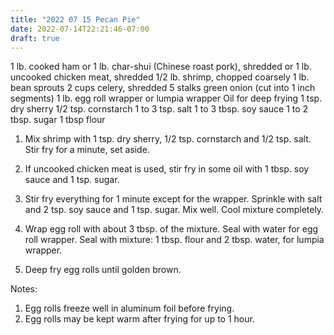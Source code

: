 ```yaml
---
title: "2022 07 15 Pecan Pie"
date: 2022-07-14T22:21:46-07:00
draft: true
---
```

1 lb. cooked ham
  or 1 lb. char-shui (Chinese roast pork), shredded 
  or 1 lb. uncooked chicken meat, shredded
1/2 lb. shrimp, chopped coarsely
1 lb. bean sprouts
2 cups celery, shredded
5 stalks green onion (cut into 1 inch segments)
1 lb. egg roll wrapper or lumpia wrapper
Oil for deep frying
1 tsp. dry sherry
1/2 tsp. cornstarch
1 to 3 tsp. salt
1 to 3 tbsp. soy sauce
1 to 2 tbsp. sugar
1 tbsp flour

1. Mix shrimp with 1 tsp. dry sherry, 1/2 tsp. cornstarch and 1/2 tsp. salt.  Stir fry for a minute, set aside.

2. If uncooked chicken meat is used, stir fry in some oil with 1 tbsp. soy sauce and 1 tsp. sugar.

3. Stir fry everything for 1 minute except for the wrapper.  Sprinkle with salt and 2 tsp. soy sauce and 1 tsp. sugar.  Mix well.  Cool mixture completely.

4. Wrap egg roll with about 3 tbsp. of the mixture.  Seal with water for egg roll wrapper.  Seal with mixture:  1 tbsp. flour and 2 tbsp. water, for lumpia wrapper.

5. Deep fry egg rolls until golden brown.

Notes:

1. Egg rolls freeze well in aluminum foil before frying.
2. Egg rolls may be kept warm after frying for up to 1 hour.

